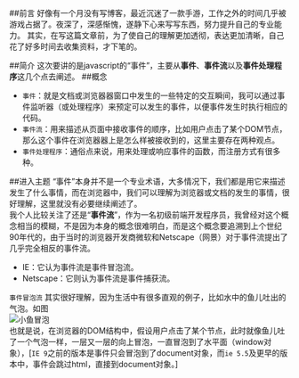 ##前言
好像有一个月没有写博客，最近沉迷了一款手游，工作之外的时间几乎被游戏占据了。夜深了，深感惭愧，遂静下心来写写东西，努力提升自己的专业能力。
其实，在写这篇文章前，为了使自己的理解更加透彻，表达更加清晰，自己花了好多时间去收集资料，才下笔的。

##简介
这次要讲的是javascript的“事件”，主要从**事件**、**事件流**以及**事件处理程序**这几个点去阐述。
##概念
* `事件`：就是文档或浏览器器窗口中发生的一些特定的交互瞬间，我可以通过事件监听器（或处理程序）来预定可以发生的事件，以便事件发生时执行相应的代码。
* `事件流`：用来描述从页面中接收事件的顺序，比如用户点击了某个DOM节点，那么这个事件在浏览器器上是怎么样被接收到的，这里主要存在两种观点。
* `事件处理程序`：通俗点来说，用来处理或响应事件的函数，而注册方式有很多种。

##进入主题
“事件”本身并不是一个专业术语，大多情况下，我们都是用它来描述发生了什么事情，而在浏览器中，我们可以理解为浏览器或文档的发生的事情，很好理解，这里就没有必要继续阐述了。  
我个人比较关注了还是“**事件流**”，作为一名初级前端开发程序员，我曾经对这个概念相当的模糊，不是因为本身的概念很难明白，而是这个概念要追溯到上个世纪90年代的，由于当时的浏览器开发商微软和Netscape（网景）对于事件流提出了几乎完全相反的事件流。  

* IE：它认为事件流是事件冒泡流。
* Netscape：它则认为事件流是事件捕获流。

`事件冒泡流` 其实很好理解，因为生活中有很多直观的例子，比如水中的鱼儿吐出的气泡。如图  
![小鱼冒泡](https://github.com/linjinying/jsnotes/blob/master/pictrues/2016/1.png)  
也就是说，在浏览器的DOM结构中，假设用户点击了某个节点，此时就像鱼儿吐了一个气泡一样，一层又一层的向上冒泡，一直冒泡到了水平面（window对象），[`IE 9`之前的版本是事件只会冒泡到了document对象，而`ie 5.5`及更早的版本中，事件会跳过html，直接到document对象。]